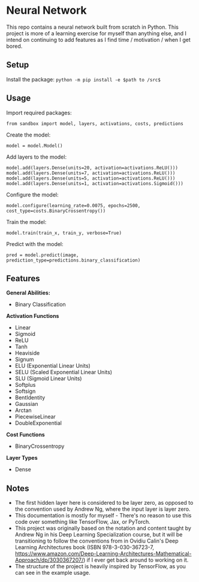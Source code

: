 # Neural Network
This repo contains a neural network built from scratch in Python. This project is more of a learning exercise for myself than anything else, and I intend on continuing to add features as I find time / motivation / when I get bored. 

## Setup
Install the package: `python -m pip install -e $path to /src$`

## Usage

Import required packages:
```{python}
from sandbox import model, layers, activations, costs, predictions
```

Create the model:
```{python}
model = model.Model()
```

Add layers to the model:
```{python}
model.add(layers.Dense(units=20, activation=activations.ReLU()))
model.add(layers.Dense(units=7, activation=activations.ReLU()))
model.add(layers.Dense(units=5, activation=activations.ReLU()))
model.add(layers.Dense(units=1, activation=activations.Sigmoid()))
```

Configure the model:
```{python}
model.configure(learning_rate=0.0075, epochs=2500, cost_type=costs.BinaryCrossentropy())
```

Train the model:
```{python}
model.train(train_x, train_y, verbose=True)
```

Predict with the model:
```{python}
pred = model.predict(image, prediction_type=predictions.binary_classification)
```

## Features

**General Abilities:**
- Binary Classification

**Activation Functions**
- Linear
- Sigmoid
- ReLU
- Tanh
- Heaviside
- Signum
- ELU (Exponential Linear Units)
- SELU (Scaled Exponential Linear Units)
- SLU (Sigmoid Linear Units)
- Softplus
- Softsign
- BentIdentity
- Gaussian
- Arctan
- PiecewiseLinear
- DoubleExponential

**Cost Functions**
- BinaryCrossentropy

**Layer Types**
- Dense

## Notes

- The first hidden layer here is considered to be layer zero, as opposed to the convention used by Andrew Ng, where the input layer is layer zero.
- This documentation is mostly for myself - There's no reason to use this code over something like TensorFlow, Jax, or PyTorch.
- This project was originally based on the notation and content taught by Andrew Ng in his Deep Learning Specialization course, but it will be transitioning to follow the conventions from in Ovidiu Calin's Deep Learning Architectures book (ISBN 978-3-030-36723-7, https://www.amazon.com/Deep-Learning-Architectures-Mathematical-Approach/dp/3030367207/) if I ever get back around to working on it.
-  The structure of the project is heavily inspired by TensorFlow, as you can see in the example usage.
